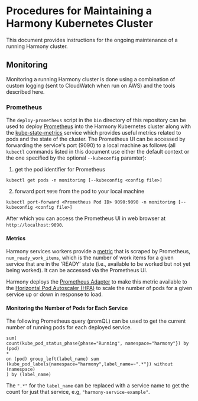 # Procedures for Maintaining a Harmony Kubernetes Cluster

This document provides instructions for the ongoing maintenance of a running Harmony cluster.

## Monitoring

Monitoring a running Harmony cluster is done using a combination of custom logging 
(sent to CloudWatch when run on AWS) and the tools described here.

### Prometheus

The `deploy-prometheus` script in  the `bin` directory of this repository can be used to deploy
[Prometheus](https://prometheus.io/) into the Harmony Kubernetes cluster along with the 
[kube-state-metrics](https://github.com/kubernetes/kube-state-metrics) service which provides 
useful metrics related to pods and the state of the cluster. The Prometheus UI can be accessed
by forwarding the service's port (9090) to a local machine as follows (all `kubectl` commands
listed in this document use either the default context or the one specified by the optional
`--kubeconfig` paramter):

1. get the pod identifier for Prometheus
```
kubectl get pods -n monitoring [--kubeconfig <config file>]
```
2. forward port `9090` from the pod to your local machine
```
kubectl port-forward <Prometheus Pod ID> 9090:9090 -n monitoring [--kubeconfig <config file>]
```

After which you can access the Prometheus UI in web browser at `http://localhost:9090`.

#### Metrics

Harmony services workers provide a [metric](https://prometheus.io/docs/concepts/data_model/) 
that is scraped by Prometheus, `num_ready_work_items`, which is the number of work items for a 
given service that are in the 'READY' state (i.e., available to be worked but not yet being worked).
It can be accessed via the Prometheus UI.

Harmony deploys the [Prometheus Adapter](https://github.com/kubernetes-sigs/prometheus-adapter)
to make this metric available to the [Horizontal Pod Autoscaler (HPA)](https://kubernetes.io/docs/tasks/run-application/horizontal-pod-autoscale/)
to scale the number of pods for a given service up or down in response to load.

#### Monitoring the Number of Pods for Each Service

The following Prometheus query (promQL) can be used to get the current number of running pods
for each deployed service.

```
sum(
count(kube_pod_status_phase{phase="Running", namespace="harmony"}) by (pod)
*
on (pod) group_left(label_name) sum (kube_pod_labels{namespace="harmony",label_name=~".*"}) without (namespace)
) by (label_name)
```

The `".*"` for the `label_name` can be replaced with a service name to get the count for just that 
service, e.g, `"harmony-service-example"`.